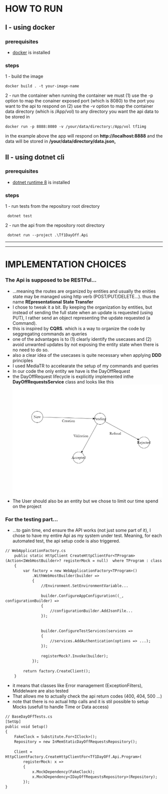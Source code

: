 # HOW TO RUN
## I - using docker

### prerequisites 
-  [docker](https://docs.docker.com/engine/install/) is installed

### steps
1 - build the image
```
docker build . -t your-image-name 
```

2 - run the container
when running the container we must 
(1) use the -p option to map the conainer exposed port (which is 8080) to the port you want to the api to respond on 
(2) use the -v option to map the container data directory (which is /App/vol) to any directory you want the api data to be stored in
```
docker run -p 8888:8080 -v /your/data/directory:/App/vol tf1img
```
in the example above the app will respond on **http://localhost:8888** and the data will be stored in **/your/data/directory/data.json,**


## II - using dotnet cli

### prerequisites 
-  [dotnet runtime 8](https://dotnet.microsoft.com/en-us/download/dotnet/8.0) is installed

### steps
1 - run tests from the repository root directory
```
 dotnet test
```
2 - run the api from the repository root directory
```
 dotnet run --project .\Tf1DayOff.Api
```
---------------------------------------------
---------------------------------------------
# IMPLEMENTATION CHOICES
### The Api is supposed to be RESTFul...
- ...meaning the routes are organized by entities and usually  the enities state may be managed using http verb (POST/PUT/DELETE...). thus the name **REpresentational State Transfer**
- I chose to tweak it a bit. By keeping the organization by entities, but instead of sending the full state when an update is requested (using PUT), I rather send an object representing the update requested (a Command).
- this is inspired by **CQRS**. which is a way to organize the code by seggregating  commands an queries
- one of the advantages is to (1) clearly identify the usecases and (2) avoid unwanted updates by not exposing the entity state when there is no need to do so.
- also a clear idea of the usecases is quite necessary when applying **DDD** principles 
- I used MediaTR to accelearate the setup of my commands and queries
- In our code the only entity we have is the DayOffRequest
- the DayOffRequest lifecycle is explicitly implemented inthe **DayOffRequestsService** class and looks like this
  ![state diagram](./day-off-state.png)
- The User should also be an entity but we chose to limit our time spend on the project


### For the testing part...
 - ...to gain time, end ensure the API works (not just some part of it), I chose to have my entire Api as my system under test. Meaning, for each automated test, the api setup code is also triggered.
```
// WebApplicationFactory.cs
    public static HttpClient CreateHttpClientFor<TProgram>(Action<IWebHostBuilder>? registerMock = null)  where TProgram : class
    {
        var factory = new WebApplicationFactory<TProgram>()
            .WithWebHostBuilder(builder =>
            {
                //Environment.SetEnvironmentVariable...

                builder.ConfigureAppConfiguration((_, configurationBuilder) =>
                {
                    //configurationBuilder.AddJsonFile...
                });


                builder.ConfigureTestServices(services =>
                {
                    //services.AddAuthentication(options => ...);
                });

                registerMock?.Invoke(builder);
            });

        return factory.CreateClient();
    }
```
 - it means that classes like Error management (ExceptionFilters), Middelware are also tested
 - That allows me to actually check the api return codes (400, 404, 500 ...)
 - note that there is no actual http calls and it is stil possible to setup Mocks (usefull to handle Time or Data access)

```
// BaseDayOFfTests.cs
[SetUp]
public void Setup()
{
    FakeClock = Substitute.For<IClock>();
    Repository = new InMemStaticDayOffRequestsRepository();

    Client = HttpClientFactory.CreateHttpClientFor<Tf1DayOFf.Api.Program>(
        registerMock: x =>
        {
            x.MockDependency(FakeClock);
            x.MockDependency<IDayOffRequestsRepository>(Repository);
        });
}
```
